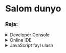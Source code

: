 # Salom dunyo

### Reja:

<details>
    <summary>Developer Console</summary>

> <br>💡 **Developer console** dan JavaScript kodni tezda ishga tushirish uchun foydalaniladi:  <br><br>

<img src="./images/developerConsole.png" alt="developer console">

<br>

````javascript
    alert('Salom dunyo');
````

</details>

<details>
    <summary>Online IDE</summary>
</details>

<details>
    <summary>JavaScript fayl ulash</summary>

<br>

### JavaScript asosan 2xil ko'rinishda veb-sahifaga bog'lanadi:

* `<script>` tegi orasiga kerakli javascript kodlar ketiladi va veb-sahifa ochilganda ishga tushadi.

<br>

````html
<!DOCTYPE html>
<html>
    <head>
        <title>JavaScript</title>
        <script>
            alert('Salom dunyo');
        </script>
    </head>
    <body>
        ...
    </body>

</html>
````

* `<script>` tegining `src` attributi orqali tashqi JS fayl ulanadi

````html
<!DOCTYPE html>
<html>
    <head>
        <title>JavaScript</title>
    </head>
    <body>
        ...

        <script src="./app.js"></script>
    </body>

</html>
````
````javascript
    alert('Salom Dunyo');
````

</details>